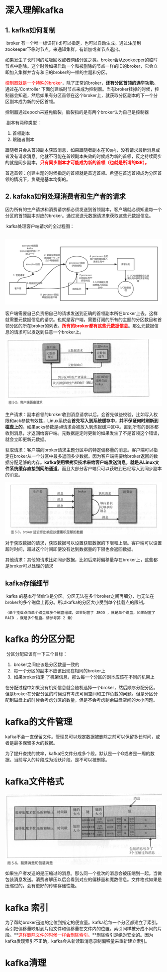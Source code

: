 # 深入理解kafka

## 	1. kafka如何复制

​	broker 有一个唯一标识符(id)可以指定，也可以自动生成。通过注册到zookeeper下临时节点。来通知集群，有新加或者节点退出。

​	如果发生了长时间的垃圾回收或者网络分区之类。broker会从zookeeper的临时节点中删除。这个时候如果启动一个和被删除的节点一样的ID的broker，它会立即加入集群并含有和旧的broker的一样的主题和分区。

​	<font color="red">控制器就是一个特殊的broker</font>，除了正常的broker，**还有分区首领的选举功能**。通过在/Controller 下面创建临时节点来成为控制器。当有broker挂掉的时候，控制器会知道，然后如果有分区首领在这个broker上，就获取分区副本的下一个分区副本成为新的分区首领。

​	控制器通过epoch来避免脑裂。脑裂指的是有两个broker认为自己是控制器

​	副本有两种类型：

1.  首领副本
2. 跟随者副本



​	跟随者只会从首领副本获取消息，如果跟随者副本在10s内，没有请求最新消息或者没有请求消息。他就不可能在首领副本失效的时候成为新的首领，反之持续同步的就是同步副本。**<font color="red">只有同步副本才可能成为新的首领（也就是所谓的ISR）。</font>**

​	首选首领：创建主题的时候指定的首领就是首选首领。希望在首选首领成为分区首领的情况下，负载是基本均衡的。

## 	2. kafaka如何处理消费者和生产者的请求	

​	因为所有的生产请求和消费请求都必须发送到首领副本，客户端就必须知道每一个分区的首领副本对应的broker。通过发送元数据请求来获取这些元数据信息。

​	kafka处理客户端请求的全过程图：

​	![kafka处理请求内部流程图](../images/kafka处理请求内部流程图.png)

​	客户端需要自己负责把自己的请求发送到正确的首领副本所在broker上去。这样就需要元数据信息的请求。也就是客户端，需要订阅的所有的主题的分区数目和首领分区的所在broker的列表。**<font color="red">所有的broker都有这些元数据信息</font>**。那么元数据信息的请求可以发送到任意一个broker上。

![客户端路由请求](../images/客户端路由请求.png)

​	生产请求：副本首领的broker收到消息请求以后，会首先做些校验，比如写入权限和ack参数有效性，Linux系统会**首先写入到系统缓存中，并不保证何时刷新到磁盘上的**。如果acks参数是all请求会被放入到炼狱缓冲区中。直到所有的副本都收到消息，才返回给客户端。元数据是定时更新的如果发生了不是首领这个错误，就会立即更新元数据。

​	获取请求：客户端向broker请求主题分区中的特定偏移量的消息。客户端可以指定在broker从一个分区中最多返回多少数据。因为客户端需要给broker返回的数据分配足够的内存。**kafka使用零拷贝技术来给客户端发送消息，就是从Linux文件系统缓存直接到网络通道**。而且大部分客户端只可以获取到已经写入到同步副本的消息。

![image-20190804180441430](../images/image-20190804180441430.png)

​	对于获取数据的请求，获取数据可以设置获取数据的下限和上限。客户端可以设置超时时间，超过这个时间即便没有达到数据量的下限也会返回数据。

​	其他请求：其他的请求比如同步数据，比如后来将偏移量存在broker上，这些都是broker可以处理的请求

## 	kafka存储细节

​	kafka 的基本存储单位是分区。分区无法在多个broker之间再细分，也无法在broker的多个磁盘上再分。所以kafka的分区大小受到单个挂载点的限制。

~~~ 一
（单个挂载点由单个磁盘或多个磁盘组成，如果配置了 JBOD ，就是单个磁盘，如果配置了
RAID ，就是多个磁盘。请参考第 2 章）
~~~

# kafka 的分区分配

​	分区分配应该有一下三个目标：

1. ​	broker之间应该是分区数量一致的
2. ​	每一个分区的副本不应该出现在相同的broker上
3. ​	如果broker指定 了机架信息，那么每一个分区的副本应该在不同的机架上	



​	在分配过程中如果没有机架信息就会随机选择一个broker，然后顺序分配分区。但是broker在分配分区的时候没有考虑可用空间和工作负载的问题。但是分区分配到磁盘上的时候会考虑分区的数量，但是不会考虑剩余磁盘空间的大小问题。

# kafka的文件管理

​	kafka不会一直保留文件。管理员可以规定数据被删除之前可以保留多长时间，或者是最多保留多大的数据。

​	为了提升查找的效率，kafka把文件分成多个段。默认是一个G或者是一周的数据。当前写入的片段成为活跃片段。是不可以被删除。

# kafka文件格式

![普通消息和包装消息](../images/image-20190805161125367.png)

​	如果生产者发送的是压缩过的消息。那么同一个批次的消息会被压缩到一起。当做包装消息发送。消费者解压以后会看到对应的偏移量和魔数信息。文件格式如果是压缩过的，会有更好的传输存储性能。

# kafka 索引

​	为了帮助broker迅速的定位到指定的便宜量。kafka给每一个分区都建立了索引。索引把偏移量映射到片段文件和偏移量在文件内的位置。索引同样被分成不同的片段。**<font color="red">这样删除文件的时候一样会删除索引。</font>**删除索引是绝对安全的。因为kafka发现索引不正确，kafka会从新读取消息录制偏移量来重新建立索引。 

# kafka清理

